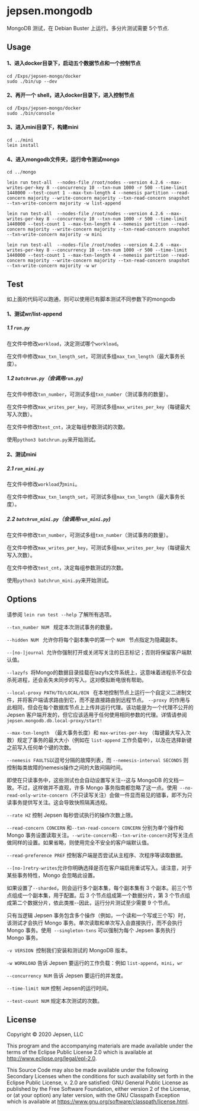 # jepsen.mongodb



MongoDB 测试，在 Debian Buster 上运行。多分片测试需要 5个节点.

## Usage



#### 1、进入docker目录下，启动五个数据节点和一个控制节点

```
cd /Exps/jepsen-mongo/docker
sudo ./bin/up --dev
```

#### 2、再开一个 shell，进入docker目录下，进入控制节点

```
cd /Exps/jepsen-mongo/docker
sudo ./bin/console  
```

#### 3、进入mini目录下，构建mini

```
cd ../mini
lein install
```

#### 4、进入mongodb文件夹，运行命令测试mongo

```
cd ../mongo
```

```
lein run test-all  --nodes-file /root/nodes --version 4.2.6 --max-writes-per-key 8 --concurrency 10 --txn-num 1000 -r 500 --time-limit 1440000 --test-count 1 --max-txn-length 4 --nemesis partition --read-concern majority --write-concern majority --txn-read-concern snapshot --txn-write-concern majority -w list-append
```

```
lein run test-all  --nodes-file /root/nodes --version 4.2.6 --max-writes-per-key 8 --concurrency 10 --txn-num 1000 -r 500 --time-limit 1440000 --test-count 1 --max-txn-length 4 --nemesis partition --read-concern majority --write-concern majority --txn-read-concern snapshot --txn-write-concern majority -w mini
```

```
lein run test-all  --nodes-file /root/nodes --version 4.2.6 --max-writes-per-key 8 --concurrency 10 --txn-num 1000 -r 500 --time-limit 1440000 --test-count 1 --max-txn-length 4 --nemesis partition --read-concern majority --write-concern majority --txn-read-concern snapshot --txn-write-concern majority -w wr
```



## Test



如上面的代码可以跑通，则可以使用已有脚本测试不同参数下的mongodb

#### 1、测试wr/list-append

##### 1.1  ``run.py``

在文件中修改``workload``，决定测试哪个``workload``。

在文件中修改``max_txn_length_set``，可测试多组``max_txn_length``（最大事务长度）。

##### 1.2  ``batchrun.py``（会调用``run.py``)

在文件中修改``txn_number``，可测试多组``txn_number``（测试事务的数量）。

在文件中修改``max_writes_per_key``，可测试多组``max_writes_per_key``（每键最大写入次数）。

在文件中修改t``test_cnt``，决定每组参数测试的次数。

使用``python3 batchrun.py``来开始测试。



#### 2、测试mini

##### 2.1  ``run_mini.py``

在文件中修改``workload``为``mini``。

在文件中修改``max_txn_length_set``，可测试多组``max_txn_length``（最大事务长度）。

##### 2.2  ``batchrun_mini.py``（会调用``run_mini.py``)

在文件中修改``txn_number``，可测试多组``txn_number``（测试事务的数量）。

在文件中修改``max_writes_per_key``，可测试多组``max_writes_per_key``（每键最大写入次数）。

在文件中修改``test_cnt``，决定每组参数测试的次数。

使用``python3 batchrun_mini.py``来开始测试。



## Options



请参阅 ``lein run test --help`` 了解所有选项。

 ``--txn_number NUM `` 规定本次测试事务的数量。

``--hidden NUM `` 允许你将每个副本集中的第一个  ``NUM `` 节点指定为隐藏副本。

 ``--[no-]journal ``允许你强制打开或关闭写关注的日志标记；否则将保留客户端默认值。

 ``--lazyfs ``将Mongo的数据目录挂载在lazyfs文件系统上，这意味着进程杀不仅会杀死进程，还会丢失未同步的写入。这对模拟断电很有帮助。

 ``--local-proxy PATH/TO/LOCAL/BIN `` 在本地控制节点上运行一个自定义二进制文件，并将客户端请求路由到它，而不是直接路由到远程节点。 ``--proxy ``的作用与此相同，但会在每个数据库节点上上传并运行代理。该功能是为一个代理不公开的 Jepsen 客户端开发的，但它应该适用于任何使用相同参数的代理。详情请参阅 `` jepsen.mongodb.db.local-proxy/start! ``

 ``--max-txn-length ``（最大事务长度）和 `` max-writes-per-key `` （每键最大写入次数）规定了事务的最大大小（例如在 `` list-append `` 工作负载中），以及在选择新键之前写入任何单个键的次数。

``--nemesis FAULTS``以逗号分隔的故障列表，而 ``--nemesis-interval SECONDS`` 则 控制每类故障的nemesis操作之间的大致间隔时间。

即使在只读事务中，这些测试也会自动设置写关注--这与 MongoDB 的文档一致。不过，这样做并不直观，许多 Mongo 事务指南都忽略了这一点。使用`` --no-read-only-write-concern``（不只读写关注）会做一件显而易见的错事，即不为只读事务提供写关注。这会导致快照隔离违规。

``--rate HZ`` 控制 Jepsen 每秒尝试执行的操作次数上限。

``--read-concern CONCERN`` 和``--txn-read-concern CONCERN`` 分别为单个操作和 Mongo 事务设置读取关注。``--write-concern``和``--txn-write-concern``对写关注点做同样的设置。如果省略，则使用完全不安全的客户端默认值。

``--read-preference PREF`` 控制客户端是否尝试从主程序、次程序等读取数据。

``--[no-]retry-writes``允许你明确选择是否在客户端启用重试写入。请注意，对于某些事务特性，Mongo 会忽略此设置。

如果设置了``--sharded``，则会运行多个副本集，每个副本集有 3 个副本。前三个节点组成一个副本集，用于配置。后 3 个节点组成第一个数据分片，第 3 个节点组成第二个数据分片，依此类推--因此，运行分片测试至少需要 9 个节点。

只有当逻辑 Jepsen 事务包含多个操作（例如，一个读和一个写或三个写）时，该测试才会执行 Mongo 事务。单次读取和单次写入会直接执行，而不会执行 Mongo 事务。使用`` --singleton-txns`` 可以强制为每个 Jepsen 事务执行 Mongo 事务。

``-v VERSION ``控制我们安装和测试的 MongoDB 版本。

``-w WORKLOAD`` 告诉 Jepsen 要运行的工作负载：例如 ``list-append``，``mini``，``wr``

``--concurrency NUM`` 告诉 Jepsen 要运行的并发度。

``--time-limit NUM`` 控制 Jepsen的运行时间。

`` --test-count NUM `` 规定本次测试的次数。


## License



Copyright © 2020 Jepsen, LLC

This program and the accompanying materials are made available under the terms of the Eclipse Public License 2.0 which is available at http://www.eclipse.org/legal/epl-2.0.

This Source Code may also be made available under the following Secondary Licenses when the conditions for such availability set forth in the Eclipse Public License, v. 2.0 are satisfied: GNU General Public License as published by the Free Software Foundation, either version 2 of the License, or (at your option) any later version, with the GNU Classpath Exception which is available at https://www.gnu.org/software/classpath/license.html.
